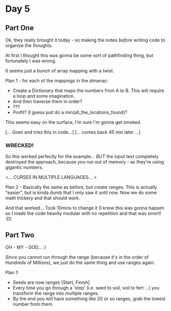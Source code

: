 # Day 5

## Part One
Ok, they really brought it today - so making the notes *before* writing code to organize the thoughts.

At first I thought this was gonna be some sort of pathfinding thing, but fortunately I was wrong.

It seems just a bunch of array mapping with a twist.

Plan 1 - for each of the mappings in the almanac:
- Create a Dictionary that maps the numbers from A to B. This will require a loop and some imagination.
- And then traverse them in order?
- ???
- Profit? (I guess just do a min(all_the_locations_found)?

This seems easy on the surface, I'm sure I'm gonna get smoked.

[... Goes and tries this in code...]
[... comes back 45 min later ...]

### WRECKED!
So this worked perfectly for the example... *BUT* the input text completely destroyed the approach, because you run out of memory - as they're using gigantic numbers.

<... CURSES IN MULTIPLE LANGUAGES... >


Plan 2 - Basically the same as before, but create ranges. This is actually "easier", but is kinda dumb that I only saw it until now.
Now we do some math trickery and that should work.

And that worked... Took 10mins to change it (I knew this was gonna happen so I made the code heavily modular with no repetition and that was smort! :D)

## Part Two

OH - MY - GOD... :/

Since you cannot run through the range (because it's in the order of Hundreds of Millions), we just do the same thing and use ranges again.

Plan 1:
- Seeds are now ranges [Start, Finish]
- Every time you go through a 'step' (i.e. seed to soil, soil to fert ...) you transform the range into multiple ranges.
- By the end you will have something like 20 or so ranges, grab the lowest number from them.

